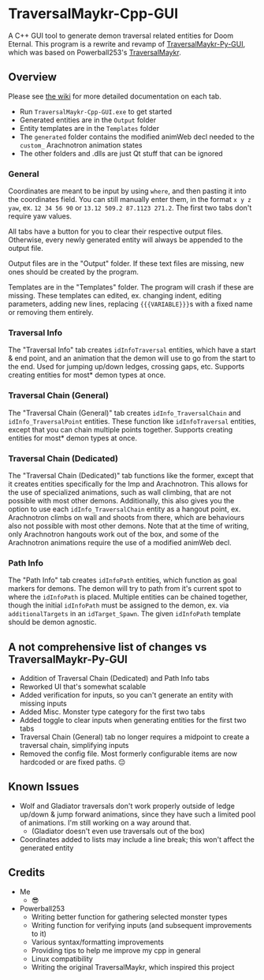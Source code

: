 # TraversalMaykr-Cpp-GUI
A C++ GUI tool to generate demon traversal related entities for Doom Eternal. This program is a rewrite and revamp of [TraversalMaykr-Py-GUI](https://github.com/elizabethany/TraversalMaykr-Py-GUI), which was based on Powerball253's [TraversalMaykr](https://github.com/PowerBall253/TraversalMaykr).

## Overview

Please see [the wiki](https://github.com/elizabethany/TraversalMaykr-Cpp-GUI/wiki) for more detailed documentation on each tab.

* Run `TraversalMaykr-Cpp-GUI.exe` to get started
* Generated entities are in the `Output` folder
* Entity templates are in the `Templates` folder
* The `generated` folder contains the modified animWeb decl needed to the `custom_` Arachnotron animation states
* The other folders and .dlls are just Qt stuff that can be ignored

### General
Coordinates are meant to be input by using `where`, and then pasting it into the coordinates field. You can still manually enter them, in the format `x y z yaw`, ex. `12 34 56 90` or `13.12 509.2 87.1123 271.2`. The first two tabs don't require yaw values.

All tabs have a button for you to clear their respective output files. Otherwise, every newly generated entity will always be appended to the output file.

Output files are in the "Output" folder. If these text files are missing, new ones should be created by the program.

Templates are in the "Templates" folder. The program will crash if these are missing. These templates can edited, ex. changing indent, editing parameters, adding new lines, replacing `{{{VARIABLE}}}`s with a fixed name or removing them entirely.

### Traversal Info
The "Traversal Info" tab creates `idInfoTraversal` entities, which have a start & end point, and an animation that the demon will use to go from the start to the end. Used for jumping up/down ledges, crossing gaps, etc. Supports creating entities for most* demon types at once.

### Traversal Chain (General)
The "Traversal Chain (General)" tab creates `idInfo_TraversalChain` and `idInfo_TraversalPoint` entities. These function like `idInfoTraversal` entities, except that you can chain multiple points together. Supports creating entities for most* demon types at once.

### Traversal Chain (Dedicated)
The "Traversal Chain (Dedicated)" tab functions like the former, except that it creates entities specifically for the Imp and Arachnotron. This allows for the use of specialized animations, such as wall climbing, that are not possible with most other demons. Additionally, this also gives you the option to use each `idInfo_TraversalChain` entity as a hangout point, ex. Arachnotron climbs on wall and shoots from there, which are behaviours also not possible with most other demons. Note that at the time of writing, only Arachnotron hangouts work out of the box, and some of the Arachnotron animations require the use of a modified animWeb decl.

### Path Info
The "Path Info" tab creates `idInfoPath` entities, which function as goal markers for demons. The demon will try to path from it's current spot to where the `idInfoPath` is placed. Multiple entities can be chained together, though the initial `idInfoPath` must be assigned to the demon, ex. via `additionalTargets` in an `idTarget_Spawn`. The given `idInfoPath` template should be demon agnostic.

## A not comprehensive list of changes vs TraversalMaykr-Py-GUI
* Addition of Traversal Chain (Dedicated) and Path Info tabs
* Reworked UI that's somewhat scalable
* Added verification for inputs, so you can't generate an entity with missing inputs
* Added Misc. Monster type category for the first two tabs
* Added toggle to clear inputs when generating entities for the first two tabs
* Traversal Chain (General) tab no longer requires a midpoint to create a traversal chain, simplifying inputs
* Removed the config file. Most formerly configurable items are now hardcoded or are fixed paths. 😔

## Known Issues
* Wolf and Gladiator traversals don't work properly outside of ledge up/down & jump forward animations, since they have such a limited pool of animations. I'm still working on a way around that.
    * (Gladiator doesn't even use traversals out of the box)
* Coordinates added to lists may include a line break; this won't affect the generated entity

## Credits
* Me
    * 😎
* Powerball253
	* Writing better function for gathering selected monster types
	* Writing function for verifying inputs (and subsequent improvements to it)
    * Various syntax/formatting improvements
	* Providing tips to help me improve my cpp in general
	* Linux compatibility
	* Writing the original TraversalMaykr, which inspired this project
